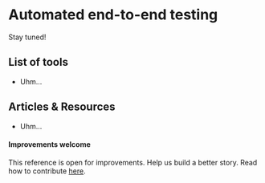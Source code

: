 # Automated end-to-end testing

Stay tuned!

## List of tools

* Uhm...

## Articles & Resources

* Uhm...

#### Improvements welcome

This reference is open for improvements. Help us build a better story.
Read how to contribute [here](/CONTRIBUTING.md).
